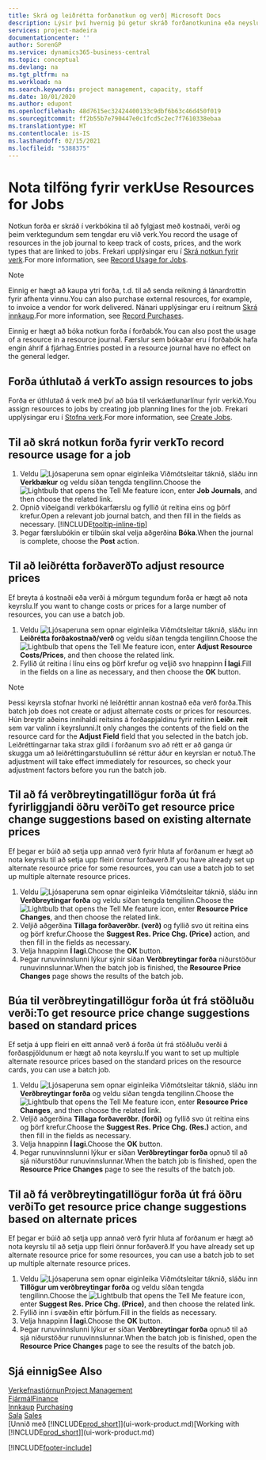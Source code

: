 ```yaml
---
title: Skrá og leiðrétta forðanotkun og verð| Microsoft Docs
description: Lýsir því hvernig þú getur skráð forðanotkunina eða neysluna í tengslum við verk, til að fylgjast með og stjórna kostnaði, verði, og vinnutegund.
services: project-madeira
documentationcenter: ''
author: SorenGP
ms.service: dynamics365-business-central
ms.topic: conceptual
ms.devlang: na
ms.tgt_pltfrm: na
ms.workload: na
ms.search.keywords: project management, capacity, staff
ms.date: 10/01/2020
ms.author: edupont
ms.openlocfilehash: 48d7615ec32424400133c9dbf6b63c46d450f019
ms.sourcegitcommit: ff2b55b7e790447e0c1fcd5c2ec7f7610338ebaa
ms.translationtype: HT
ms.contentlocale: is-IS
ms.lasthandoff: 02/15/2021
ms.locfileid: "5388375"
---
```

# <a name="use-resources-for-jobs"></a><span data-ttu-id="af585-103">Nota tilföng fyrir verk</span><span class="sxs-lookup"><span data-stu-id="af585-103">Use Resources for Jobs</span></span>
<span data-ttu-id="af585-104">Notkun forða er skráð í verkbókina til að fylgjast með kostnaði, verði og þeim verktegundum sem tengdar eru við verk.</span><span class="sxs-lookup"><span data-stu-id="af585-104">You record the usage of resources in the job journal to keep track of costs, prices, and the work types that are linked to jobs.</span></span> <span data-ttu-id="af585-105">Frekari upplýsingar eru í [Skrá notkun fyrir verk](projects-how-record-job-usage.md).</span><span class="sxs-lookup"><span data-stu-id="af585-105">For more information, see [Record Usage for Jobs](projects-how-record-job-usage.md).</span></span>

> [!NOTE]
> <span data-ttu-id="af585-106">Einnig er hægt að kaupa ytri forða, t.d. til að senda reikning á lánardrottin fyrir afhenta vinnu.</span><span class="sxs-lookup"><span data-stu-id="af585-106">You can also purchase external resources, for example, to invoice a vendor for work delivered.</span></span> <span data-ttu-id="af585-107">Nánari upplýsingar eru í reitnum [Skrá innkaup](purchasing-how-record-purchases.md).</span><span class="sxs-lookup"><span data-stu-id="af585-107">For more information, see [Record Purchases](purchasing-how-record-purchases.md).</span></span>

<span data-ttu-id="af585-108">Einnig er hægt að bóka notkun forða í forðabók.</span><span class="sxs-lookup"><span data-stu-id="af585-108">You can also post the usage of a resource in a resource journal.</span></span> <span data-ttu-id="af585-109">Færslur sem bókaðar eru í forðabók hafa engin áhrif á fjárhag.</span><span class="sxs-lookup"><span data-stu-id="af585-109">Entries posted in a resource journal have no effect on the general ledger.</span></span>

## <a name="to-assign-resources-to-jobs"></a><span data-ttu-id="af585-110">Forða úthlutað á verk</span><span class="sxs-lookup"><span data-stu-id="af585-110">To assign resources to jobs</span></span>
<span data-ttu-id="af585-111">Forða er úthlutað á verk með því að búa til verkáætlunarlínur fyrir verkið.</span><span class="sxs-lookup"><span data-stu-id="af585-111">You assign resources to jobs by creating job planning lines for the job.</span></span> <span data-ttu-id="af585-112">Frekari upplýsingar eru í [Stofna verk](projects-how-create-jobs.md).</span><span class="sxs-lookup"><span data-stu-id="af585-112">For more information, see [Create Jobs](projects-how-create-jobs.md).</span></span>

## <a name="to-record-resource-usage-for-a-job"></a><span data-ttu-id="af585-113">Til að skrá notkun forða fyrir verk</span><span class="sxs-lookup"><span data-stu-id="af585-113">To record resource usage for a job</span></span>
1. <span data-ttu-id="af585-114">Veldu ![Ljósaperuna sem opnar eiginleika Viðmótsleitar](media/ui-search/search_small.png "Segðu mér hvað þú vilt gera") táknið, sláðu inn **Verkbækur** og veldu síðan tengda tengilinn.</span><span class="sxs-lookup"><span data-stu-id="af585-114">Choose the ![Lightbulb that opens the Tell Me feature](media/ui-search/search_small.png "Tell me what you want to do") icon, enter **Job Journals**, and then choose the related link.</span></span>
2. <span data-ttu-id="af585-115">Opnið viðeigandi verkbókarfærslu og fyllið út reitina eins og þörf krefur.</span><span class="sxs-lookup"><span data-stu-id="af585-115">Open a relevant job journal batch, and then fill in the fields as necessary.</span></span> [!INCLUDE[tooltip-inline-tip](includes/tooltip-inline-tip_md.md)]
3. <span data-ttu-id="af585-116">Þegar færslubókin er tilbúin skal velja aðgerðina **Bóka**.</span><span class="sxs-lookup"><span data-stu-id="af585-116">When the journal is complete, choose the **Post** action.</span></span>

## <a name="to-adjust-resource-prices"></a><span data-ttu-id="af585-117">Til að leiðrétta forðaverð</span><span class="sxs-lookup"><span data-stu-id="af585-117">To adjust resource prices</span></span>
<span data-ttu-id="af585-118">Ef breyta á kostnaði eða verði á mörgum tegundum forða er hægt að nota keyrslu.</span><span class="sxs-lookup"><span data-stu-id="af585-118">If you want to change costs or prices for a large number of resources, you can use a batch job.</span></span>  

1. <span data-ttu-id="af585-119">Veldu ![Ljósaperuna sem opnar eiginleika Viðmótsleitar](media/ui-search/search_small.png "Segðu mér hvað þú vilt gera") táknið, sláðu inn **Leiðrétta forðakostnað/verð** og veldu síðan tengda tengilinn.</span><span class="sxs-lookup"><span data-stu-id="af585-119">Choose the ![Lightbulb that opens the Tell Me feature](media/ui-search/search_small.png "Tell me what you want to do") icon, enter **Adjust Resource Costs/Prices**, and then choose the related link.</span></span>
2. <span data-ttu-id="af585-120">Fyllið út reitina í línu eins og þörf krefur og veljið svo hnappinn **Í lagi**.</span><span class="sxs-lookup"><span data-stu-id="af585-120">Fill in the fields on a line as necessary, and then choose the **OK** button.</span></span>

> [!NOTE]  
>   <span data-ttu-id="af585-121">Þessi keyrsla stofnar hvorki né leiðréttir annan kostnað eða verð forða.</span><span class="sxs-lookup"><span data-stu-id="af585-121">This batch job does not create or adjust alternate costs or prices for resources.</span></span> <span data-ttu-id="af585-122">Hún breytir aðeins innihaldi reitsins á forðaspjaldinu fyrir reitinn **Leiðr. reit** sem var valinn í keyrslunni.</span><span class="sxs-lookup"><span data-stu-id="af585-122">It only changes the contents of the field on the resource card for the **Adjust Field** field that you selected in the batch job.</span></span> <span data-ttu-id="af585-123">Leiðréttingarnar taka strax gildi í forðanum svo að rétt er að ganga úr skugga um að leiðréttingarstuðullinn sé réttur áður en keyrslan er notuð.</span><span class="sxs-lookup"><span data-stu-id="af585-123">The adjustment will take effect immediately for resources, so check your adjustment factors before you run the batch job.</span></span>

## <a name="to-get-resource-price-change-suggestions-based-on-existing-alternate-prices"></a><span data-ttu-id="af585-124">Til að fá verðbreytingatillögur forða út frá fyrirliggjandi öðru verði</span><span class="sxs-lookup"><span data-stu-id="af585-124">To get resource price change suggestions based on existing alternate prices</span></span>
<span data-ttu-id="af585-125">Ef þegar er búið að setja upp annað verð fyrir hluta af forðanum er hægt að nota keyrslu til að setja upp fleiri önnur forðaverð.</span><span class="sxs-lookup"><span data-stu-id="af585-125">If you have already set up alternate resource price for some resources, you can use a batch job to set up multiple alternate resource prices.</span></span>

1. <span data-ttu-id="af585-126">Veldu ![Ljósaperuna sem opnar eiginleika Viðmótsleitar](media/ui-search/search_small.png "Segðu mér hvað þú vilt gera") táknið, sláðu inn **Verðbreytingar forða** og veldu síðan tengda tengilinn.</span><span class="sxs-lookup"><span data-stu-id="af585-126">Choose the ![Lightbulb that opens the Tell Me feature](media/ui-search/search_small.png "Tell me what you want to do") icon, enter **Resource Price Changes**, and then choose the related link.</span></span>
2. <span data-ttu-id="af585-127">Veljið aðgerðina **Tillaga forðaverðbr. (verð)** og fyllið svo út reitina eins og þörf krefur.</span><span class="sxs-lookup"><span data-stu-id="af585-127">Choose the **Suggest Res. Price Chg. (Price)** action, and then fill in the fields as necessary.</span></span>
3. <span data-ttu-id="af585-128">Velja hnappinn **Í lagi**.</span><span class="sxs-lookup"><span data-stu-id="af585-128">Choose the **OK** button.</span></span>  
4. <span data-ttu-id="af585-129">Þegar runuvinnslunni lýkur sýnir síðan **Verðbreytingar forða** niðurstöður runuvinnslunnar.</span><span class="sxs-lookup"><span data-stu-id="af585-129">When the batch job is finished, the **Resource Price Changes** page shows the results of the batch job.</span></span>

## <a name="to-get-resource-price-change-suggestions-based-on-standard-prices"></a><span data-ttu-id="af585-130">Búa til verðbreytingatillögur forða út frá stöðluðu verði:</span><span class="sxs-lookup"><span data-stu-id="af585-130">To get resource price change suggestions based on standard prices</span></span>
<span data-ttu-id="af585-131">Ef setja á upp fleiri en eitt annað verð á forða út frá stöðluðu verði á forðaspjöldunum er hægt að nota keyrslu.</span><span class="sxs-lookup"><span data-stu-id="af585-131">If you want to set up multiple alternate resource prices based on the standard prices on the resource cards, you can use a batch job.</span></span>  

1. <span data-ttu-id="af585-132">Veldu ![Ljósaperuna sem opnar eiginleika Viðmótsleitar](media/ui-search/search_small.png "Segðu mér hvað þú vilt gera") táknið, sláðu inn **Verðbreytingar forða** og veldu síðan tengda tengilinn.</span><span class="sxs-lookup"><span data-stu-id="af585-132">Choose the ![Lightbulb that opens the Tell Me feature](media/ui-search/search_small.png "Tell me what you want to do") icon, enter **Resource Price Changes**, and then choose the related link.</span></span>
2. <span data-ttu-id="af585-133">Veljið aðgerðina **Tillaga forðaverðbr. (forði)** og fyllið svo út reitina eins og þörf krefur.</span><span class="sxs-lookup"><span data-stu-id="af585-133">Choose the **Suggest Res. Price Chg. (Res.)** action, and then fill in the fields as necessary.</span></span>  
3. <span data-ttu-id="af585-134">Velja hnappinn **Í lagi**.</span><span class="sxs-lookup"><span data-stu-id="af585-134">Choose the **OK** button.</span></span>  
4. <span data-ttu-id="af585-135">Þegar runuvinnslunni lýkur er síðan **Verðbreytingar forða** opnuð til að sjá niðurstöður runuvinnslunnar.</span><span class="sxs-lookup"><span data-stu-id="af585-135">When the batch job is finished, open the **Resource Price Changes** page to see the results of the batch job.</span></span>

## <a name="to-get-resource-price-change-suggestions-based-on-alternate-prices"></a><span data-ttu-id="af585-136">Til að fá verðbreytingatillögur forða út frá öðru verði</span><span class="sxs-lookup"><span data-stu-id="af585-136">To get resource price change suggestions based on alternate prices</span></span>
<span data-ttu-id="af585-137">Ef þegar er búið að setja upp annað verð fyrir hluta af forðanum er hægt að nota keyrslu til að setja upp fleiri önnur forðaverð.</span><span class="sxs-lookup"><span data-stu-id="af585-137">If you have already set up alternate resource price for some resources, you can use a batch job to set up multiple alternate resource prices.</span></span>

1. <span data-ttu-id="af585-138">Veldu ![Ljósaperuna sem opnar eiginleika Viðmótsleitar](media/ui-search/search_small.png "Segðu mér hvað þú vilt gera") táknið, sláðu inn **Tillögur um verðbreytingar forða** og veldu síðan tengda tengilinn.</span><span class="sxs-lookup"><span data-stu-id="af585-138">Choose the ![Lightbulb that opens the Tell Me feature](media/ui-search/search_small.png "Tell me what you want to do") icon, enter **Suggest Res. Price Chg. (Price)**, and then choose the related link.</span></span>  
2. <span data-ttu-id="af585-139">Fyllið inn í svæðin eftir þörfum.</span><span class="sxs-lookup"><span data-stu-id="af585-139">Fill in the fields as necessary.</span></span>
3. <span data-ttu-id="af585-140">Velja hnappinn **Í lagi**.</span><span class="sxs-lookup"><span data-stu-id="af585-140">Choose the **OK** button.</span></span>  
4. <span data-ttu-id="af585-141">Þegar runuvinnslunni lýkur er síðan **Verðbreytingar forða** opnuð til að sjá niðurstöður runuvinnslunnar.</span><span class="sxs-lookup"><span data-stu-id="af585-141">When the batch job is finished, open the **Resource Price Changes** page to see the results of the batch job.</span></span>

## <a name="see-also"></a><span data-ttu-id="af585-142">Sjá einnig</span><span class="sxs-lookup"><span data-stu-id="af585-142">See Also</span></span>
[<span data-ttu-id="af585-143">Verkefnastjórnun</span><span class="sxs-lookup"><span data-stu-id="af585-143">Project Management</span></span>](projects-manage-projects.md)  
[<span data-ttu-id="af585-144">Fjármál</span><span class="sxs-lookup"><span data-stu-id="af585-144">Finance</span></span>](finance.md)  
<span data-ttu-id="af585-145">[Innkaup](purchasing-manage-purchasing.md)       </span><span class="sxs-lookup"><span data-stu-id="af585-145">[Purchasing](purchasing-manage-purchasing.md)       </span></span>  
<span data-ttu-id="af585-146">[Sala](sales-manage-sales.md)   </span><span class="sxs-lookup"><span data-stu-id="af585-146">[Sales](sales-manage-sales.md)   </span></span>  
<span data-ttu-id="af585-147">[Unnið með [!INCLUDE[prod_short](includes/prod_short.md)]](ui-work-product.md)</span><span class="sxs-lookup"><span data-stu-id="af585-147">[Working with [!INCLUDE[prod_short](includes/prod_short.md)]](ui-work-product.md)</span></span>  


[!INCLUDE[footer-include](includes/footer-banner.md)]